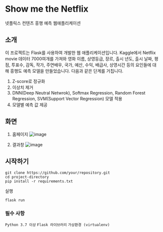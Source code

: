 # Show me the Netflix

넷플릭스 컨텐츠 흥행 예측 웹애플리케이션

## 소개

이 프로젝트는 Flask를 사용하여 개발한 웹 애플리케이션입니다. Kaggle에서 Netflix movie 데이터 7000여개를 가져와 
영화 이름, 상영등급, 장르, 출시 년도, 출시 날짜, 평점, 투표수, 감독, 작가, 주연배우, 국가, 예산, 수익, 배급사, 상영시간 등의 요인들에 대해 
흥행도 예측 모델을 만들었습니다.
다음과 같은 단계를 거칩니다.
1. Z-score로 정규화
2. 이상치 제거
3. DNN(Deep Neutral Netwrok), Softmax Regression, Random Forest Regression, SVM(Support Vector Regression) 모델 적용
4. 모델별 예측 값 제공

## 화면
1. 홈페이지
![image](https://github.com/wintiger98/showmethenetflix/assets/78953151/a87a5ab6-c03b-4a25-9932-64dbeccd520d)

2. 결과창
![image](https://github.com/wintiger98/showmethenetflix/assets/78953151/f1382bb1-5ec7-4203-bbc6-d1ddf4d582cd)



## 시작하기
```
git clone https://github.com/your/repository.git
cd project-directory
pip install -r requirements.txt
```
실행
```
flask run
```


### 필수 사항
`Python 3.7 이상`
`Flask 라이브러리`
`가상환경 (virtualenv)`
